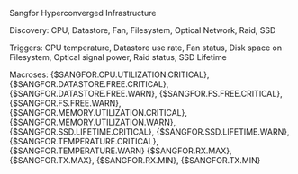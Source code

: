 Sangfor Hyperconverged Infrastructure

Discovery: 
  CPU,
  Datastore,
  Fan,
  Filesystem,
  Optical Network,
  Raid,
  SSD

Triggers:
  CPU temperature,
  Datastore use rate,
  Fan status,
  Disk space on Filesystem,
  Optical signal power,
  Raid status,
  SSD Lifetime

Macroses:
  {$SANGFOR.CPU.UTILIZATION.CRITICAL},
  {$SANGFOR.DATASTORE.FREE.CRITICAL},
  {$SANGFOR.DATASTORE.FREE.WARN},
  {$SANGFOR.FS.FREE.CRITICAL},
  {$SANGFOR.FS.FREE.WARN},
  {$SANGFOR.MEMORY.UTILIZATION.CRITICAL},
  {$SANGFOR.MEMORY.UTILIZATION.WARN},
  {$SANGFOR.SSD.LIFETIME.CRITICAL},
  {$SANGFOR.SSD.LIFETIME.WARN},
  {$SANGFOR.TEMPERATURE.CRITICAL},
  {$SANGFOR.TEMPERATURE.WARN}
  {$SANGFOR.RX.MAX},
  {$SANGFOR.TX.MAX},
  {$SANGFOR.RX.MIN},
  {$SANGFOR.TX.MIN}
